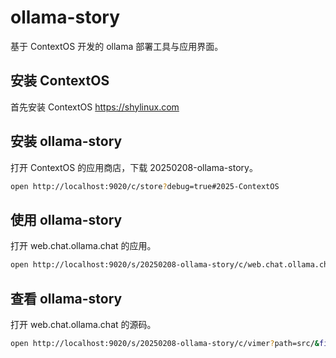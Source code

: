 # ollama-story
基于 ContextOS 开发的 ollama 部署工具与应用界面。

## 安装 ContextOS
首先安装 ContextOS <a>https://shylinux.com</a>

## 安装 ollama-story
打开 ContextOS 的应用商店，下载 20250208-ollama-story。
```sh
open http://localhost:9020/c/store?debug=true#2025-ContextOS
```

## 使用 ollama-story
打开 web.chat.ollama.chat 的应用。
```sh
open http://localhost:9020/s/20250208-ollama-story/c/web.chat.ollama.chat?debug=true
```

## 查看 ollama-story
打开 web.chat.ollama.chat 的源码。
```sh
open http://localhost:9020/s/20250208-ollama-story/c/vimer?path=src/&file=client/chat.go&line=1&debug=true#src/:client/chat.go:24
```
